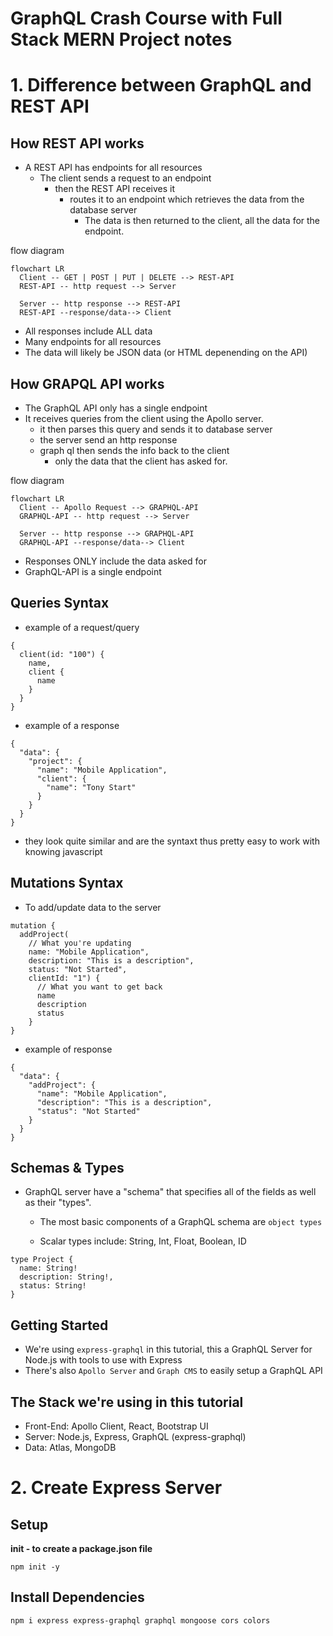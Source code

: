 # GraphQL Crash Course with Full Stack MERN Project notes

# 1. Difference between GraphQL and REST API
 ## How REST API works
- A REST API has endpoints for all resources
  - The client sends a request to an endpoint
    - then the REST API receives it
      - routes it to an endpoint which retrieves the data from the database server
        - The data is then returned to the client, all the data for the endpoint.

flow diagram       
```mermaid
flowchart LR
  Client -- GET | POST | PUT | DELETE --> REST-API 
  REST-API -- http request --> Server

  Server -- http response --> REST-API
  REST-API --response/data--> Client
```

- All responses include ALL data
- Many endpoints for all resources
- The data will likely be JSON data (or HTML depenending on the API)

## How GRAPQL API works
- The GraphQL API only has a single endpoint
- It receives queries from the client using the Apollo server.
  - it then parses this query and sends it to database server
  - the server send an http response
  - graph ql then sends the info back to the client
    - only the data that the client has asked for.

flow diagram       
```mermaid
flowchart LR
  Client -- Apollo Request --> GRAPHQL-API 
  GRAPHQL-API -- http request --> Server

  Server -- http response --> GRAPHQL-API
  GRAPHQL-API --response/data--> Client
```
- Responses ONLY include the data asked for
- GraphQL-API is a single endpoint

## Queries Syntax
- example of a request/query
``` JS GraphQL Request/Query
{
  client(id: "100") {
    name,
    client {
      name
    }
  }
}
```
- example of a response
``` JS Server
{
  "data": {
    "project": {
      "name": "Mobile Application",
      "client": {
        "name": "Tony Start"
      }
    }
  }
}
```
- they look quite similar and are the syntaxt thus pretty easy to work with knowing javascript

## Mutations Syntax
- To add/update data to the server
``` JS GraphQL Mutation
mutation {
  addProject(
    // What you're updating
    name: "Mobile Application",
    description: "This is a description",
    status: "Not Started",
    clientId: "1") {
      // What you want to get back
      name
      description
      status
    }
}
```
- example of response
``` JS Server
{
  "data": {
    "addProject": {
      "name": "Mobile Application",
      "description": "This is a description",
      "status": "Not Started"
    }
  }
}
```

## Schemas & Types
- GraphQL server have a "schema" that specifies all of the fields as well as their "types".
  - The most basic components of a GraphQL schema are `object types`

  - Scalar types include: String, Int, Float, Boolean, ID
``` JS GraphQL schema example
type Project {
  name: String!
  description: String!,
  status: String!
}
```

## Getting Started
- We're using `express-graphql` in this tutorial, this a GraphQL Server for Node.js with tools to use with Express
- There's also `Apollo Server` and `Graph CMS` to easily setup a GraphQL API

## The Stack we're using in this tutorial
- Front-End: Apollo Client, React, Bootstrap UI
- Server: Node.js, Express, GraphQL (express-graphql)
- Data: Atlas, MongoDB

# 2. Create Express Server
## Setup
**init - to create a package.json file** 
``` JS Terminal
npm init -y
```
## Install Dependencies
``` JS Terminal
npm i express express-graphql graphql mongoose cors colors
```








